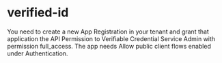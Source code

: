 # verified-id

You need to create a new App Registration in your tenant and grant that application the API Permission to Verifiable Credential Service Admin with permission full_access. The app needs Allow public client flows enabled under Authentication.
